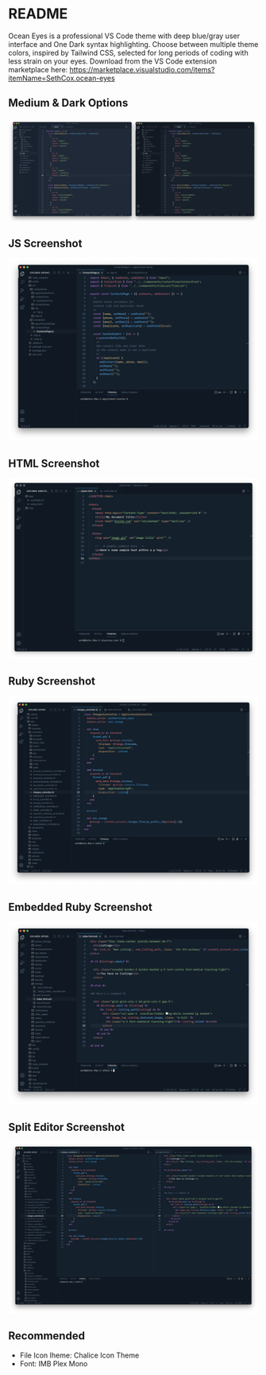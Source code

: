 # README

Ocean Eyes is a professional VS Code theme with deep blue/gray user interface and One Dark syntax highlighting. Choose between multiple theme colors, inspired by Tailwind CSS, selected for long periods of coding with less strain on your eyes. Download from the VS Code extension marketplace here: https://marketplace.visualstudio.com/items?itemName=SethCox.ocean-eyes

## Medium & Dark Options

<img src='/images/ocean-eyes.png' alt='Theme color options'/>

## JS Screenshot

<img src='/images/sample-js.png' alt='JS example'/>

## HTML Screenshot

<img src='/images/sample-html.png' alt='HTML example'/>

## Ruby Screenshot

<img src='/images/sample-rb.png' alt='Ruby example'/>

## Embedded Ruby Screenshot

<img src='/images/sample-erb.png' alt='ERB example'/>

## Split Editor Screenshot

<img src='/images/sample-split.png' alt='Split editor example'/>

## Recommended

- File Icon Iheme: Chalice Icon Theme
- Font: IMB Plex Mono
